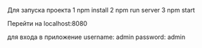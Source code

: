 Для запуска проекта 
1 npm install
2 npm run server
3 npm start

Перейти на localhost:8080

для входа в приложение
username: admin
password: admin